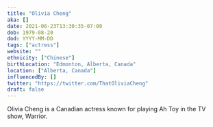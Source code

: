 ```yaml
---
title: "Olivia Cheng"
aka: []
date: 2021-06-23T13:30:35-07:00
dob: 1979-08-20
dod: YYYY-MM-DD
tags: ["actress"]
website: ""
ethnicity: ["Chinese"]
birthLocation: "Edmonton, Alberta, Canada"
location: ["Alberta, Canada"]
influencedBy: []
twitter: "https://twitter.com/ThatOliviaCheng"
draft: false
---
```


Olivia Cheng is a Canadian actress known for playing Ah Toy in the TV show, Warrior.